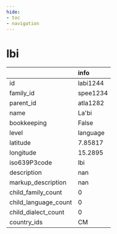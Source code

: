 ```yaml
---
hide:
- toc
- navigation
---
```

# lbi
|                      | info     |
|:---------------------|:---------|
| id                   | labi1244 |
| family_id            | spee1234 |
| parent_id            | atla1282 |
| name                 | La'bi    |
| bookkeeping          | False    |
| level                | language |
| latitude             | 7.85817  |
| longitude            | 15.2895  |
| iso639P3code         | lbi      |
| description          | nan      |
| markup_description   | nan      |
| child_family_count   | 0        |
| child_language_count | 0        |
| child_dialect_count  | 0        |
| country_ids          | CM       |
